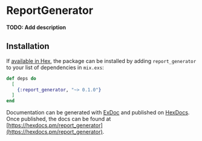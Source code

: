 # ReportGenerator

**TODO: Add description**

## Installation

If [available in Hex](https://hex.pm/docs/publish), the package can be installed
by adding `report_generator` to your list of dependencies in `mix.exs`:

```elixir
def deps do
  [
    {:report_generator, "~> 0.1.0"}
  ]
end
```

Documentation can be generated with [ExDoc](https://github.com/elixir-lang/ex_doc)
and published on [HexDocs](https://hexdocs.pm). Once published, the docs can
be found at [https://hexdocs.pm/report_generator](https://hexdocs.pm/report_generator).

